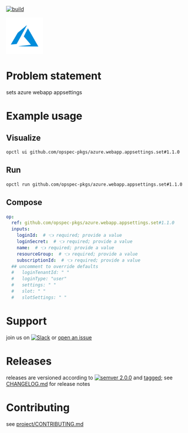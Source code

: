 [![build](https://github.com/opspec-pkgs/azure.webapp.appsettings.set/actions/workflows/build.yml/badge.svg)](https://github.com/opspec-pkgs/azure.webapp.appsettings.set/actions/workflows/build.yml)


<img src="icon.svg" alt="icon" height="100px">

# Problem statement

sets azure webapp appsettings

# Example usage

## Visualize

```shell
opctl ui github.com/opspec-pkgs/azure.webapp.appsettings.set#1.1.0
```

## Run

```
opctl run github.com/opspec-pkgs/azure.webapp.appsettings.set#1.1.0
```

## Compose

```yaml
op:
  ref: github.com/opspec-pkgs/azure.webapp.appsettings.set#1.1.0
  inputs:
    loginId:  # 👈 required; provide a value
    loginSecret:  # 👈 required; provide a value
    name:  # 👈 required; provide a value
    resourceGroup:  # 👈 required; provide a value
    subscriptionId:  # 👈 required; provide a value
  ## uncomment to override defaults
  #   loginTenantId: " "
  #   loginType: "user"
  #   settings: " "
  #   slot: " "
  #   slotSettings: " "
```

# Support

join us on
[![Slack](https://img.shields.io/badge/slack-opctl-E01563.svg)](https://join.slack.com/t/opctl/shared_invite/zt-51zodvjn-Ul_UXfkhqYLWZPQTvNPp5w)
or
[open an issue](https://github.com/opspec-pkgs/azure.webapp.appsettings.set/issues)

# Releases

releases are versioned according to
[![semver 2.0.0](https://img.shields.io/badge/semver-2.0.0-brightgreen.svg)](http://semver.org/spec/v2.0.0.html)
and [tagged](https://git-scm.com/book/en/v2/Git-Basics-Tagging); see
[CHANGELOG.md](CHANGELOG.md) for release notes

# Contributing

see
[project/CONTRIBUTING.md](https://github.com/opspec-pkgs/project/blob/main/CONTRIBUTING.md)
